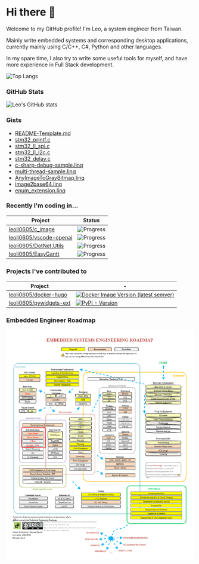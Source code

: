 # Hi there 👋

Welcome to my GitHub profile! I'm Leo, a system engineer from Taiwan.

Mainly write embedded systems and corresponding desktop applications, currently mainly using C/C++, C#, Python and other languages.

In my spare time, I also try to write some useful tools for myself, and have more experience in Full Stack development.

![Top Langs](https://github-readme-stats.vercel.app/api/top-langs/?username=leoli0605&show_icons=true&theme=radical)

### GitHub Stats

![Leo's GitHub stats](https://github-readme-stats.vercel.app/api?username=leoli0605&show_icons=true&theme=radical)

### Gists

<!-- GISTS_START -->

- [README-Template.md](https://gist.github.com/leoli0605/7c597db4319a12eabfc1414d96dfb847)
- [stm32_printf.c](https://gist.github.com/leoli0605/ecf9f9b615e2e2259e16da496b2b3704)
- [stm32_ll_spi.c](https://gist.github.com/leoli0605/dbff21c2e5db943b1e5329b4db71e580)
- [stm32_ll_i2c.c](https://gist.github.com/leoli0605/7dfe8a41870c9c15201715aafaf3d669)
- [stm32_delay.c](https://gist.github.com/leoli0605/ff91652675acb93e4990ab4909e49be5)
- [c-sharp-debug-sample.linq](https://gist.github.com/leoli0605/a953348cd56c2e4c467b231ce6f715a4)
- [multi-thread-sample.linq](https://gist.github.com/leoli0605/2a6bf8b652bac790c801f0c99e13cac0)
- [AnyImageToGrayBitmap.linq](https://gist.github.com/leoli0605/a369aeb6dee7fbba7ede0f590b71b7ec)
- [image2base64.linq](https://gist.github.com/leoli0605/662dd486d24f47089a26b7dbd8a465ad)
- [enum_extension.linq](https://gist.github.com/leoli0605/67ab7ec61bf7fb8510eec7be6fbf0c6a)
<!-- GISTS_END -->

### Recently I'm coding in...

| Project                                                               | Status                                                 |
| --------------------------------------------------------------------- | ------------------------------------------------------ |
| [leoli0605/c_image](https://github.com/leoli0605/c_image)             | ![Progress](https://progress-bar.dev/1/?title=ongoing) |
| [leoli0605/vscode-openai](https://github.com/leoli0605/vscode-openai) | ![Progress](https://progress-bar.dev/0/?title=todo)    |
| [leoli0605/DotNet.Utils](https://github.com/leoli0605/DotNet.Utils)   | ![Progress](https://progress-bar.dev/0/?title=todo)    |
| [leoli0605/EasyGantt](https://github.com/leoli0605/EasyGantt)         | ![Progress](https://progress-bar.dev/0/?title=todo)    |

### Projects I've contributed to

| Project                                                               | -                                                                                                                                                  |
| --------------------------------------------------------------------- | -------------------------------------------------------------------------------------------------------------------------------------------------- |
| [leoli0605/docker-hugo](https://github.com/leoli0605/docker-hugo)     | [![Docker Image Version (latest semver)](https://img.shields.io/docker/v/jafee201153/hugo?sort=semver)](https://hub.docker.com/r/jafee201153/hugo) |
| [leoli0605/pywidgets-ext](https://github.com/leoli0605/pywidgets-ext) | [![PyPI - Version](https://img.shields.io/pypi/v/pywidgets-ext)](https://pypi.org/project/pywidgets-ext/)                                          |

### Embedded Engineer Roadmap

[![Embedded Engineer Roadmap](./assets/Embedded-Engineering-Roadmap.drawio.png)](https://github.com/m3y54m/Embedded-Engineering-Roadmap)
